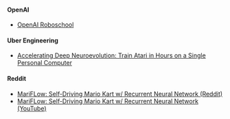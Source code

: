 #### OpenAI
- [OpenAI Roboschool](https://blog.openai.com/roboschool/)

#### Uber Engineering
- [Accelerating Deep Neuroevolution: Train Atari in Hours on a Single Personal Computer](https://eng.uber.com/accelerated-neuroevolution/)

#### Reddit
- [MariFLow: Self-Driving Mario Kart w/ Recurrent Neural Network (Reddit)](https://www.reddit.com/r/artificial/comments/8e2tqz/mariflow_selfdriving_mario_kart_wrecurrent_neural/)
- [MariFLow: Self-Driving Mario Kart w/ Recurrent Neural Network (YouTube)](https://www.youtube.com/watch?v=Ipi40cb_RsI&t=1)
